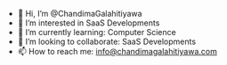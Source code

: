 - 👋 Hi, I’m @ChandimaGalahitiyawa
- 👀 I’m interested in SaaS Developments
- 🌱 I’m currently learning: Computer Science 
- 💞️ I’m looking to collaborate: SaaS Developments
- 📫 How to reach me: info@chandimagalahitiyawa.com

<!---
ChandimaGalahitiyawa/ChandimaGalahitiyawa is a ✨ special ✨ repository because its `README.md` (this file) appears on your GitHub profile.
You can click the Preview link to take a look at your changes.
--->
